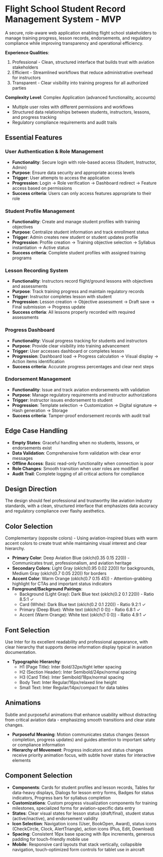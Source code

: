 # Flight School Student Record Management System - MVP

A secure, role-aware web application enabling flight school stakeholders to manage training progress, lesson records, endorsements, and regulatory compliance while improving transparency and operational efficiency.

**Experience Qualities**: 
1. Professional - Clean, structured interface that builds trust with aviation stakeholders
2. Efficient - Streamlined workflows that reduce administrative overhead for instructors
3. Transparent - Clear visibility into training progress for all authorized parties

**Complexity Level**: Complex Application (advanced functionality, accounts)
- Multiple user roles with different permissions and workflows
- Structured data relationships between students, instructors, lessons, and progress tracking
- Regulatory compliance requirements and audit trails

## Essential Features

### User Authentication & Role Management
- **Functionality**: Secure login with role-based access (Student, Instructor, Admin)
- **Purpose**: Ensure data security and appropriate access levels
- **Trigger**: User attempts to access the application
- **Progression**: Login → Role verification → Dashboard redirect → Feature access based on permissions
- **Success criteria**: Users can only access features appropriate to their role

### Student Profile Management
- **Functionality**: Create and manage student profiles with training objectives
- **Purpose**: Centralize student information and track enrollment status
- **Trigger**: Admin creates new student or student updates profile
- **Progression**: Profile creation → Training objective selection → Syllabus instantiation → Active status
- **Success criteria**: Complete student profiles with assigned training programs

### Lesson Recording System
- **Functionality**: Instructors record flight/ground lessons with objectives and assessments
- **Purpose**: Track training progress and maintain regulatory records
- **Trigger**: Instructor completes lesson with student
- **Progression**: Lesson creation → Objective assessment → Draft save → Final submission → Progress update
- **Success criteria**: All lessons properly recorded with required assessments

### Progress Dashboard
- **Functionality**: Visual progress tracking for students and instructors
- **Purpose**: Provide clear visibility into training advancement
- **Trigger**: User accesses dashboard or completes lesson
- **Progression**: Dashboard load → Progress calculation → Visual display → Action items identification
- **Success criteria**: Accurate progress percentages and clear next steps

### Endorsement Management
- **Functionality**: Issue and track aviation endorsements with validation
- **Purpose**: Manage regulatory requirements and instructor authorizations
- **Trigger**: Instructor issues endorsement to student
- **Progression**: Template selection → Customization → Digital signature → Hash generation → Storage
- **Success criteria**: Tamper-proof endorsement records with audit trail

## Edge Case Handling
- **Empty States**: Graceful handling when no students, lessons, or endorsements exist
- **Data Validation**: Comprehensive form validation with clear error messages
- **Offline Access**: Basic read-only functionality when connection is poor
- **Role Changes**: Smooth transition when user roles are modified
- **Audit Trail**: Complete logging of all critical actions for compliance

## Design Direction
The design should feel professional and trustworthy like aviation industry standards, with a clean, structured interface that emphasizes data accuracy and regulatory compliance over flashy aesthetics.

## Color Selection
Complementary (opposite colors) - Using aviation-inspired blues with warm accent colors to create trust while maintaining visual interest and clear hierarchy.

- **Primary Color**: Deep Aviation Blue (oklch(0.35 0.15 220)) - Communicates trust, professionalism, and aviation heritage
- **Secondary Colors**: Light Gray (oklch(0.95 0.02 220)) for backgrounds, Medium Gray (oklch(0.7 0.05 220)) for borders
- **Accent Color**: Warm Orange (oklch(0.7 0.15 45)) - Attention-grabbing highlight for CTAs and important status indicators
- **Foreground/Background Pairings**: 
  - Background (Light Gray): Dark Blue text (oklch(0.2 0.1 220)) - Ratio 8.5:1 ✓
  - Card (White): Dark Blue text (oklch(0.2 0.1 220)) - Ratio 9.2:1 ✓
  - Primary (Deep Blue): White text (oklch(1 0 0)) - Ratio 6.8:1 ✓
  - Accent (Warm Orange): White text (oklch(1 0 0)) - Ratio 4.9:1 ✓

## Font Selection
Use Inter for its excellent readability and professional appearance, with clear hierarchy that supports dense information display typical in aviation documentation.

- **Typographic Hierarchy**: 
  - H1 (Page Title): Inter Bold/32px/tight letter spacing
  - H2 (Section Header): Inter Semibold/24px/normal spacing
  - H3 (Card Title): Inter Semibold/18px/normal spacing
  - Body Text: Inter Regular/16px/relaxed line height
  - Small Text: Inter Regular/14px/compact for data tables

## Animations
Subtle and purposeful animations that enhance usability without distracting from critical aviation data - emphasizing smooth transitions and clear state changes.

- **Purposeful Meaning**: Motion communicates status changes (lesson completion, progress updates) and guides attention to important safety or compliance information
- **Hierarchy of Movement**: Progress indicators and status changes receive priority animation focus, with subtle hover states for interactive elements

## Component Selection
- **Components**: Cards for student profiles and lesson records, Tables for data-heavy displays, Dialogs for lesson entry forms, Badges for status indicators, Progress bars for syllabus completion
- **Customizations**: Custom progress visualization components for training milestones, specialized forms for aviation-specific data entry
- **States**: Clear visual states for lesson status (draft/final), student status (active/inactive), and endorsement validity
- **Icon Selection**: Navigation icons (User, BookOpen, Award), status icons (CheckCircle, Clock, AlertTriangle), action icons (Plus, Edit, Download)
- **Spacing**: Consistent 16px base spacing with 8px increments, generous padding for touch-friendly mobile use
- **Mobile**: Responsive card layouts that stack vertically, collapsible navigation, touch-optimized form controls for tablet use in aircraft